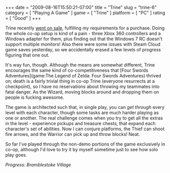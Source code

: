 +++
date = "2009-08-16T15:50:21-07:00"
title = "Trine"
slug = "trine-6"
category = [ "Playing A Game" ]
game = [ "Trine" ]
platform = [ "PC" ]
rating = [ "Good" ]
+++

Trine recently <a href="http://store.steampowered.com/news/2731/">went on sale</a>, fulfilling my requirements for a purchase.  Doing the whole co-op setup is kind of a pain - three Xbox 360 controllers and a Windows adapter for them, plus finding out that the Windows 7 RC doesn't support multiple monitors!  Also there were some issues with Steam Cloud game saves yesterday, so we accidentally erased a few levels of progress figuring that one out.

It's way fun, though.  Although the means are somewhat different, Trine encourages the same kind of co-competitiveness that [Four Swords Adventures](game:The Legend of Zelda: Four Swords Adventures) thrived on; death is a fairly trivial thing in co-op Trine (everyone resurrects at a checkpoint), so I have no reservations about throwing my teammates into fatal danger.  As the Wizard, moving blocks around and dropping them on people is fucking awesome.

The game is architected such that, in single play, you can <i>get through</i> every level with each character, though some tasks are much harder playing as one or another.  The real challenge comes when you try to get all the extras in the level - experience pickups and treasure chests, that expand each character's set of abilities.  Now I can conjure platforms, the Thief can shoot fire arrows, and the Warrior can pick up and throw blocks!  Neat.

So far I've played through the non-demo portions of the game exclusively in co-op, although I'd love to try it by myself sometime just to see how solo play goes.

<i>Progress: Bramblestoke Village</i>